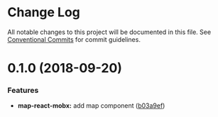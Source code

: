 # Change Log

All notable changes to this project will be documented in this file.
See [Conventional Commits](https://conventionalcommits.org) for commit guidelines.

<a name="0.1.0"></a>
# 0.1.0 (2018-09-20)


### Features

* **map-react-mobx:** add map component ([b03a9ef](http:///work/devel/js/./cgi-eo.origin/commits/b03a9ef))

